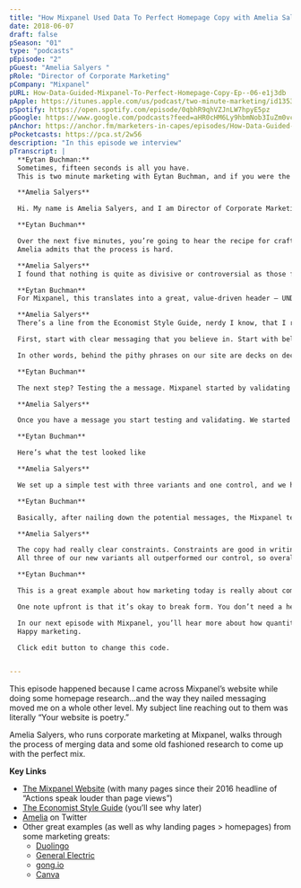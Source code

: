 ```yaml
---
title: "How Mixpanel Used Data To Perfect Homepage Copy with Amelia Salyers"
date: 2018-06-07
draft: false
pSeason: "01"
type: "podcasts"
pEpisode: "2"
pGuest: "Amelia Salyers "
pRole: "Director of Corporate Marketing"
pCompany: "Mixpanel"
pURL: How-Data-Guided-Mixpanel-To-Perfect-Homepage-Copy-Ep--06-e1j3db
pApple: https://itunes.apple.com/us/podcast/two-minute-marketing/id1353391360?mt=2
pSpotify: https://open.spotify.com/episode/0qbhR9qhVZJnLW7hpyE5pz
pGoogle: https://www.google.com/podcasts?feed=aHR0cHM6Ly9hbmNob3IuZm0vcy8yOWI1NTgwL3BvZGNhc3QvcnNz
pAnchor: https://anchor.fm/marketers-in-capes/episodes/How-Data-Guided-Mixpanel-To-Perfect-Homepage-Copy-Ep--06-e1j3db
pPocketcasts: https://pca.st/2w56
description: "In this episode we interview"  
pTranscript: |
  **Eytan Buchman:**  
  Sometimes, fifteen seconds is all you have.  
  This is two minute marketing with Eytan Buchman, and if you were the average website reader, you’d be finished reading a webpage in the time it took me to say this. That 15 second constraint makes writing compelling homepage copy -particularly your homepage header and subheader – excruciating. So I went hunting for best practices…and Mixpanel stole my heart. So I reached out to the person who headed up the marketing poetry that is their homepage.

  **Amelia Salyers**

  Hi. My name is Amelia Salyers, and I am Director of Corporate Marketing at Mixpanel. Corporate marketing is a very boring word for something that actually is really fun, which is basically saying that we are storytellers. Mixpanel, in case you don’t know, is a user analytics platform that helps digital products, apps, websites, internet of things things, help companies understand how their users are interacting with their apps products, and ultimately help them build better customer experiences with data.

  **Eytan Buchman**

  Over the next five minutes, you’re going to hear the recipe for crafting the perfect homepage copy. One note – Amelia shared too much marketing gold for one episode, so like Bruce Almighty or Mean Girls, this podcast is going to have an epic sequel.  
  Amelia admits that the process is hard.

  **Amelia Salyers**  
  I found that nothing is quite as divisive or controversial as those first two lines on your home page. Getting to something that folks both inside and outside your company believe in is both an art and a science.

  **Eytan Buchman**  
  For Mixpanel, this translates into a great, value-driven header – UNDERSTAND EVERY USER’S JOURNEY – followed by a non-fluffy subheader, functional subheader – “Acquire, engage, and retain with actionable user analytics”. Here’s how they got there.

  **Amelia Salyers**  
  There’s a line from the Economist Style Guide, nerdy I know, that I really love and think about a lot. “Clarity of writing usually follows clarity of thought.” While I believe this is true for all writing, it is certainly true when it comes to copywriting. You know, even the best prose in the world won’t save you if you don’t know what you’re trying to say. It’s simple but true.

  First, start with clear messaging that you believe in. Start with belief. And then validate it. In the case of our homepage, we actually recently changed our messaging on the homepage and it came from some adjustments in our overall positioning. the positioning came from lots of customer research but it was also our take on what customers were looking for and cared about, so we were really trying to synthesize.

  In other words, behind the pithy phrases on our site are decks on decks of research, hours with customers, lots of discussion among lots of stakeholders, looking at all of our data to try to understand what people wanted. It sounds like a lot of work, but it’s actually so worth it to land on a position that all teams believe in. Then you can have arguments about style instead of substance. Having been in a lot of conversations that I thought were arguments about style but actually about substance, I can tell you this is much better.

  **Eytan Buchman**

  The next step? Testing the a message. Mixpanel started by validating with their field sales team but quickly morphed to digital testing.

  **Amelia Salyers**

  Once you have a message you start testing and validating. We started doing this with our new positioning very quickly in the field with our sales team. We actually realized, you know what? We have a great opportunity to test this on our home page through a very traditional A/B test.

  **Eytan Buchman**

  Here’s what the test looked like

  **Amelia Salyers**

  We set up a simple test with three variants and one control, and we had two main goals. First, could any of our new positioning statements show better conversion than our old statement, and two, of the new ones, would one of those three variants lead to better conversions than the rest? Of the three variants, we had a hypothesis for each about which part of our new messaging would resonate. We even had a contest internally where people picked which one they thought would resonate. For the record, I lost spectacularly.

  **Eytan Buchman**

  Basically, after nailing down the potential messages, the Mixpanel team created three variants, each emphasizing different messaging. Again, note that this isn’t cosmetic copy testing, it’s actually testing core ideas regarding which messages resonate. I also love how brief and to the point the message is. This was no accident.

  **Amelia Salyers**

  The copy had really clear constraints. Constraints are good in writing and experimenting alike.  
  All three of our new variants all outperformed our control, so overall our new positioning was working. Then among the variants, there was one clear winner. To be clear, I think we got a little lucky since we got it right on the first try, but that almost never happens. It also speaks to having a really clear message from the start. Again, clarity of writing follows clarity of thought. We started with trying to get really clear in our thinking, and then we validated that and got to better writing through working through the data. It’s both an art and a science.

  **Eytan Buchman**

  This is a great example about how marketing today is really about combining data and messaging; both build off of each other to evolve something great. As a matter of fact, when we ran a similar process at my company, we even used data to craft the initial messaging, building variants of messages from phrase frequencies in customer reviews.

  One note upfront is that it’s okay to break form. You don’t need a header and a subheader; Duolingo is a great example of pure minimalism, and Amelia shot over General Electric and Thumbtacks’ homepage, both which use clean and minimalist messaging, combined with elegant use of a search bar.

  In our next episode with Mixpanel, you’ll hear more about how quantitive and qualitative skills join forces for the perfect marketing storm. Until then, you may want to brush up on both statistics and Shakespeare. As always, you can follow this podcast on iTunes, Anchor or wherever you listen to podcasts.  
  Happy marketing.

  Click edit button to change this code.


---
```


This episode happened because I came across Mixpanel’s website while doing some homepage research…and the way they nailed messaging moved me on a whole other level. My subject line reaching out to them was literally “Your website is poetry.”

Amelia Salyers, who runs corporate marketing at Mixpanel, walks through the process of merging data and some old fashioned research to come up with the perfect mix.

**Key Links**

  * [The Mixpanel Website](https://mixpanel.com/) (with many pages since their 2016 headline of “Actions speak louder than page views”)
  * [The Economist Style Guide](https://bordeure.files.wordpress.com/2008/11/the-economist-style-guide.pdf) (you’ll see why later)
  * [Amelia](https://twitter.com/asalyers3?lang=en) on Twitter
  * Other great examples (as well as why landing pages > homepages) from some marketing greats: 
    * [Duolingo](http://duolingo.com/)
    * [General Electric](https://www.ge.com/)
    * [gong.io](http://gong.io)
    * [Canva](https://www.canva.com/)